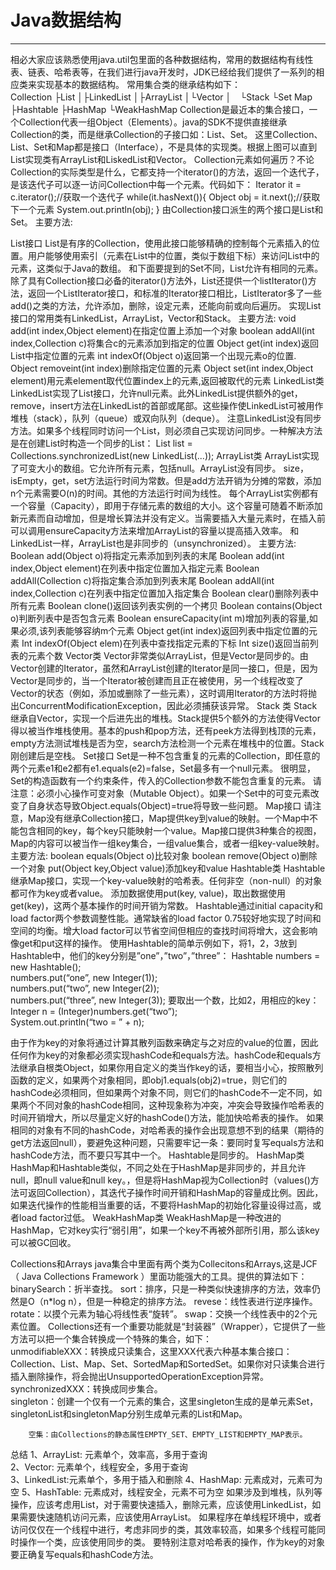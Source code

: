 # Java数据结构
---

相必大家应该熟悉使用java.util包里面的各种数据结构，常用的数据结构有线性表、链表、哈希表等，在我们进行java开发时，JDK已经给我们提供了一系列的相应类来实现基本的数据结构。
    常用集合类的继承结构如下：  
Collection
├List
│├LinkedList
│├ArrayList
│└Vector
│　└Stack
└Set
Map
├Hashtable
├HashMap
└WeakHashMap
Collection是最近本的集合接口，一个Collection代表一组Object（Elements）。java的SDK不提供直接继承Collection的类，而是继承Collection的子接口如：List、Set。
这里Collection、List、Set和Map都是接口（Interface），不是具体的实现类。根据上图可以直到List实现类有ArrayList和LiskedList和Vector。 
Collection元素如何遍历？不论Collection的实际类型是什么，它都支持一个iterator()的方法，返回一个迭代子，是该迭代子可以逐一访问Collection中每一个元素。代码如下：
Iterator it = c.iterator();//获取一个迭代子
while(it.hasNext()){
    Object obj = it.next();//获取下一个元素
    System.out.println(obj);
    }
由Collection接口派生的两个接口是List和Set。
主要方法:

List接口
List是有序的Collection，使用此接口能够精确的控制每个元素插入的位置。用户能够使用索引（元素在List中的位置，类似于数组下标）来访问List中的元素，这类似于Java的数组。
和下面要提到的Set不同，List允许有相同的元素。
除了具有Collection接口必备的iterator()方法外，List还提供一个listIterator()方法，返回一个ListIterator接口，和标准的Iterator接口相比，ListIterator多了一些add()之类的方法，允许添加，删除，设定元素，还能向前或向后遍历。
实现List接口的常用类有LinkedList，ArrayList，Vector和Stack。
主要方法:
void add(int index,Object element)在指定位置上添加一个对象
boolean addAll(int index,Collection c)将集合c的元素添加到指定的位置
Object get(int index)返回List中指定位置的元素
int indexOf(Object o)返回第一个出现元素o的位置.
Object removeint(int index)删除指定位置的元素
Object set(int index,Object element)用元素element取代位置index上的元素,返回被取代的元素
LinkedList类
LinkedList实现了List接口，允许null元素。此外LinkedList提供额外的get，remove，insert方法在LinkedList的首部或尾部。这些操作使LinkedList可被用作堆栈（stack），队列（queue）或双向队列（deque）。
注意LinkedList没有同步方法。如果多个线程同时访问一个List，则必须自己实现访问同步。一种解决方法是在创建List时构造一个同步的List：
List list = Collections.synchronizedList(new LinkedList(...)); 
ArrayList类
ArrayList实现了可变大小的数组。它允许所有元素，包括null。ArrayList没有同步。
size，isEmpty，get，set方法运行时间为常数。但是add方法开销为分摊的常数，添加n个元素需要O(n)的时间。其他的方法运行时间为线性。
每个ArrayList实例都有一个容量（Capacity），即用于存储元素的数组的大小。这个容量可随着不断添加新元素而自动增加，但是增长算法并没有定义。当需要插入大量元素时，在插入前可以调用ensureCapacity方法来增加ArrayList的容量以提高插入效率。
和LinkedList一样，ArrayList也是非同步的（unsynchronized）。
主要方法:
Boolean add(Object o)将指定元素添加到列表的末尾
Boolean add(int index,Object element)在列表中指定位置加入指定元素
Boolean addAll(Collection c)将指定集合添加到列表末尾
Boolean addAll(int index,Collection c)在列表中指定位置加入指定集合
Boolean clear()删除列表中所有元素
Boolean clone()返回该列表实例的一个拷贝
Boolean contains(Object o)判断列表中是否包含元素
Boolean ensureCapacity(int m)增加列表的容量,如果必须,该列表能够容纳m个元素
Object get(int index)返回列表中指定位置的元素
Int indexOf(Object elem)在列表中查找指定元素的下标
Int size()返回当前列表的元素个数
Vector类
Vector非常类似ArrayList，但是Vector是同步的。由Vector创建的Iterator，虽然和ArrayList创建的Iterator是同一接口，但是，因为Vector是同步的，当一个Iterator被创建而且正在被使用，另一个线程改变了Vector的状态（例如，添加或删除了一些元素），这时调用Iterator的方法时将抛出ConcurrentModificationException，因此必须捕获该异常。
Stack 类
Stack继承自Vector，实现一个后进先出的堆栈。Stack提供5个额外的方法使得Vector得以被当作堆栈使用。基本的push和pop方法，还有peek方法得到栈顶的元素，empty方法测试堆栈是否为空，search方法检测一个元素在堆栈中的位置。Stack刚创建后是空栈。
Set接口
Set是一种不包含重复的元素的Collection，即任意的两个元素e1和e2都有e1.equals(e2)=false，Set最多有一个null元素。
很明显，Set的构造函数有一个约束条件，传入的Collection参数不能包含重复的元素。
请注意：必须小心操作可变对象（Mutable Object）。如果一个Set中的可变元素改变了自身状态导致Object.equals(Object)=true将导致一些问题。
Map接口
请注意，Map没有继承Collection接口，Map提供key到value的映射。一个Map中不能包含相同的key，每个key只能映射一个value。Map接口提供3种集合的视图，Map的内容可以被当作一组key集合，一组value集合，或者一组key-value映射。
主要方法:
boolean equals(Object o)比较对象
boolean remove(Object o)删除一个对象
put(Object key,Object value)添加key和value
Hashtable类
Hashtable继承Map接口，实现一个key-value映射的哈希表。任何非空（non-null）的对象都可作为key或者value。
添加数据使用put(key, value)，取出数据使用get(key)，这两个基本操作的时间开销为常数。
Hashtable通过initial capacity和load factor两个参数调整性能。通常缺省的load factor 0.75较好地实现了时间和空间的均衡。增大load factor可以节省空间但相应的查找时间将增大，这会影响像get和put这样的操作。
使用Hashtable的简单示例如下，将1，2，3放到Hashtable中，他们的key分别是”one”，”two”，”three”：
                        Hashtable numbers = new Hashtable();  
        numbers.put(“one”, new Integer(1));  
        numbers.put(“two”, new Integer(2));  
        numbers.put(“three”, new Integer(3)); 
要取出一个数，比如2，用相应的key：
                Integer n = (Integer)numbers.get(“two”);  
    System.out.println(“two = ” + n);

由于作为key的对象将通过计算其散列函数来确定与之对应的value的位置，因此任何作为key的对象都必须实现hashCode和equals方法。hashCode和equals方法继承自根类Object，如果你用自定义的类当作key的话，要相当小心，按照散列函数的定义，如果两个对象相同，即obj1.equals(obj2)=true，则它们的hashCode必须相同，但如果两个对象不同，则它们的hashCode不一定不同，如果两个不同对象的hashCode相同，这种现象称为冲突，冲突会导致操作哈希表的时间开销增大，所以尽量定义好的hashCode()方法，能加快哈希表的操作。
如果相同的对象有不同的hashCode，对哈希表的操作会出现意想不到的结果（期待的get方法返回null），要避免这种问题，只需要牢记一条：要同时复写equals方法和hashCode方法，而不要只写其中一个。
Hashtable是同步的。
HashMap类
HashMap和Hashtable类似，不同之处在于HashMap是非同步的，并且允许null，即null value和null key。，但是将HashMap视为Collection时（values()方法可返回Collection），其迭代子操作时间开销和HashMap的容量成比例。因此，如果迭代操作的性能相当重要的话，不要将HashMap的初始化容量设得过高，或者load factor过低。
WeakHashMap类
WeakHashMap是一种改进的HashMap，它对key实行“弱引用”，如果一个key不再被外部所引用，那么该key可以被GC回收。

Collections和Arrays
java集合中里面有两个类为Collecitons和Arrays,这是JCF（ Java Collections Framework ）里面功能强大的工具。提供的算法如下：
    binarySearch：折半查找。
    sort：排序，只是一种类似快速排序的方法，效率仍然是O（n*log n），但是一种稳定的排序方法。
    revese：线性表进行逆序操作。
    rotate：以摸个元素为轴心将线性表“旋转”。
    swap：交换一个线性表中的2个元素位置。
    Collections还有一个重要功能就是“封装器”（Wrapper），它提供了一些方法可以把一个集合转换成一个特殊的集合，如下：  
    unmodifiableXXX：转换成只读集合，这里XXX代表六种基本集合接口：Collection、List、Map、Set、SortedMap和SortedSet。如果你对只读集合进行插入删除操作，将会抛出UnsupportedOperationException异常。   
    synchronizedXXX：转换成同步集合。   
    singleton：创建一个仅有一个元素的集合，这里singleton生成的是单元素Set，   
    singletonList和singletonMap分别生成单元素的List和Map。   

        空集：由Collections的静态属性EMPTY_SET、EMPTY_LIST和EMPTY_MAP表示。
总结
1、ArrayList: 元素单个，效率高，多用于查询  
2、Vector: 元素单个，线程安全，多用于查询  
3、LinkedList:元素单个，多用于插入和删除 
4、HashMap: 元素成对，元素可为空 
5、HashTable: 元素成对，线程安全，元素不可为空 
如果涉及到堆栈，队列等操作，应该考虑用List，对于需要快速插入，删除元素，应该使用LinkedList，如果需要快速随机访问元素，应该使用ArrayList。
如果程序在单线程环境中，或者访问仅仅在一个线程中进行，考虑非同步的类，其效率较高，如果多个线程可能同时操作一个类，应该使用同步的类。
要特别注意对哈希表的操作，作为key的对象要正确复写equals和hashCode方法。


